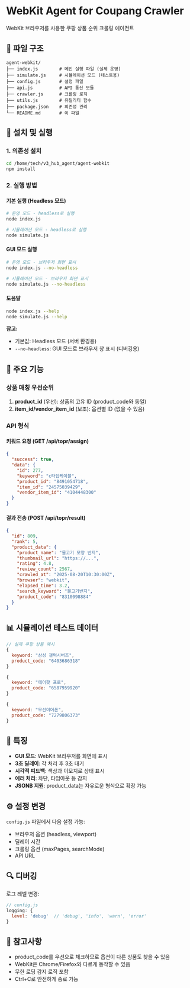 # WebKit Agent for Coupang Crawler

WebKit 브라우저를 사용한 쿠팡 상품 순위 크롤링 에이전트

## 📁 파일 구조

```
agent-webkit/
├── index.js        # 메인 실행 파일 (실제 운영)
├── simulate.js     # 시뮬레이션 모드 (테스트용)
├── config.js       # 설정 파일
├── api.js          # API 통신 모듈
├── crawler.js      # 크롤링 로직
├── utils.js        # 유틸리티 함수
├── package.json    # 의존성 관리
└── README.md       # 이 파일
```

## 🚀 설치 및 실행

### 1. 의존성 설치
```bash
cd /home/tech/v3_hub_agent/agent-webkit
npm install
```

### 2. 실행 방법

#### 기본 실행 (Headless 모드)
```bash
# 운영 모드 - headless로 실행
node index.js

# 시뮬레이션 모드 - headless로 실행  
node simulate.js
```

#### GUI 모드 실행
```bash
# 운영 모드 - 브라우저 화면 표시
node index.js --no-headless

# 시뮬레이션 모드 - 브라우저 화면 표시
node simulate.js --no-headless
```

#### 도움말
```bash
node index.js --help
node simulate.js --help
```

**참고:**
- 기본값: Headless 모드 (서버 환경용)
- `--no-headless`: GUI 모드로 브라우저 창 표시 (디버깅용)

## 🔧 주요 기능

### 상품 매칭 우선순위
1. **product_id** (우선): 상품의 고유 ID (product_code와 동일)
2. **item_id/vendor_item_id** (보조): 옵션별 ID (없을 수 있음)

### API 형식

#### 키워드 요청 (GET /api/topr/assign)
```json
{
  "success": true,
  "data": {
    "id": 277,
    "keyword": "c타입케이블",
    "product_id": "8491054718",
    "item_id": "24575039429",
    "vendor_item_id": "4104448300"
  }
}
```

#### 결과 전송 (POST /api/topr/result)
```json
{
  "id": 809,
  "rank": 5,
  "product_data": {
    "product_name": "물고기 모양 반지",
    "thumbnail_url": "https://...",
    "rating": 4.8,
    "review_count": 2567,
    "crawled_at": "2025-08-20T10:30:00Z",
    "browser": "webkit",
    "elapsed_time": 3.2,
    "search_keyword": "물고기반지",
    "product_code": "8310098884"
  }
}
```

## 📊 시뮬레이션 테스트 데이터

```javascript
// 실제 쿠팡 상품 예시
{
  keyword: "삼성 갤럭시버즈",
  product_code: "6403686318"
}

{
  keyword: "에어팟 프로",
  product_code: "6587959920"
}

{
  keyword: "무선이어폰",
  product_code: "7279806373"
}
```

## 🎯 특징

- **GUI 모드**: WebKit 브라우저를 화면에 표시
- **3초 딜레이**: 각 처리 후 3초 대기
- **시각적 피드백**: 색상과 이모지로 상태 표시
- **에러 처리**: 차단, 타임아웃 등 감지
- **JSONB 지원**: product_data는 자유로운 형식으로 확장 가능

## ⚙️ 설정 변경

`config.js` 파일에서 다음 설정 가능:
- 브라우저 옵션 (headless, viewport)
- 딜레이 시간
- 크롤링 옵션 (maxPages, searchMode)
- API URL

## 🔍 디버깅

로그 레벨 변경:
```javascript
// config.js
logging: {
  level: 'debug'  // 'debug', 'info', 'warn', 'error'
}
```

## 📝 참고사항

- product_code를 우선으로 체크하므로 옵션이 다른 상품도 찾을 수 있음
- WebKit은 Chrome/Firefox와 다르게 동작할 수 있음
- 무한 로딩 감지 로직 포함
- Ctrl+C로 안전하게 종료 가능